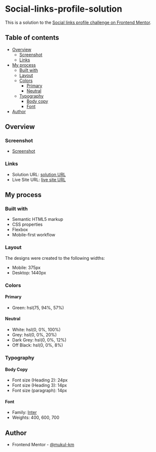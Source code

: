 # Social-links-profile-solution

This is a solution to the [Social links profile challenge on Frontend Mentor](https://www.frontendmentor.io/challenges/social-links-profile-UG32l9m6dQ).

## Table of contents

- [Overview](#overview)
  - [Screenshot](#screenshot)
  - [Links](#links)
- [My process](#my-process)
  - [Built with](#built-with)
  - [Layout](#layout)
  - [Colors](#colors)
    - [Primary](#primary)
    - [Neutral](#neutral)
  - [Typography](#typography)
    - [Body copy](#body-copy)
    - [Font](#fonts)
- [Author](#author)

## Overview

### Screenshot

- [Screenshot](images/Screenshot.png)

### Links

- Solution URL: [solution URL](https://github.com/mukul-km/Social-links-profile-solution)
- Live Site URL: [live site URL](https://mukul-km.github.io/Social-links-profile-solution/)

## My process

### Built with

- Semantic HTML5 markup
- CSS properties
- Flexbox
- Mobile-first workflow

### Layout

The designs were created to the following widths:

- Mobile: 375px
- Desktop: 1440px

### Colors

#### Primary

- Green: hsl(75, 94%, 57%)

#### Neutral

- White: hsl(0, 0%, 100%)
- Grey: hsl(0, 0%, 20%)
- Dark Grey: hsl(0, 0%, 12%)
- Off Black: hsl(0, 0%, 8%)

### Typography

#### Body Copy

- Font size (Heading 2): 24px
- Font size (Heading 3): 14px
- Font size (paragraph): 14px

#### Font

- Family: [Inter](https://fonts.google.com/specimen/Inter)
- Weights: 400, 600, 700

## Author

- Frontend Mentor - [@mukul-km](https://www.frontendmentor.io/profile/mukul-km)
